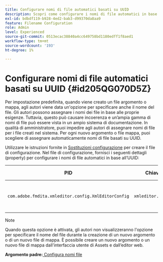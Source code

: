 ```yaml
---
title: Configurare nomi di file automatici basati su UUID
description: Scopri come configurare i nomi di file automatici in base all’UUID
exl-id: bdbdf119-b928-4ed2-bab3-d99370da8aa9
feature: Filename Configuration
role: Admin
level: Experienced
source-git-commit: 0513ecac38840a4cc649758bd1180edff1f8aed1
workflow-type: tm+mt
source-wordcount: '193'
ht-degree: 1%

---
```


# Configurare nomi di file automatici basati su UUID {#id205QG070D5Z}

Per impostazione predefinita, quando viene creato un file argomento o mappa, agli autori viene data un&#39;opzione per specificare anche il nome del file. Gli autori possono assegnare i nomi dei file in base alle proprie esigenze. Tuttavia, questo può causare incoerenza e un’ampia gamma di nomi di file può essere vista in un ampio sistema di documentazione. In qualità di amministratore, puoi impedire agli autori di assegnare nomi di file per i file creati nel sistema. Per ogni nuovo argomento o file mappa, puoi scegliere di assegnare automaticamente nomi di file basati su UUID.

Utilizzare le istruzioni fornite in [Sostituzioni configurazione](download-install-additional-config-override.md#) per creare il file di configurazione. Nel file di configurazione, fornisci i seguenti dettagli \(property\) per configurare i nomi di file automatici in base all’UUID:

| PID | Chiave proprietà | Valore proprietà |
|---|------------|--------------|
| `com.adobe.fmdita.xmleditor.config.XmlEditorConfig` | `xmleditor.uniquefilenames` | Booleano \(true/false\).<br> **Valore predefinito**: false |

>[!NOTE]
>
> Quando questa opzione è attivata, gli autori non visualizzeranno l&#39;opzione per specificare il nome del file durante la creazione di un nuovo argomento o di un nuovo file di mappa. È possibile creare un nuovo argomento o un nuovo file di mappa dall’interfaccia utente di Assets e dall’editor web.

**Argomento padre:**[ Configura nomi file](conf-file-names.md)
